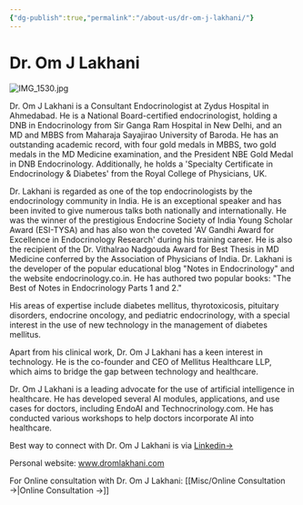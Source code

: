 ```yaml
---
{"dg-publish":true,"permalink":"/about-us/dr-om-j-lakhani/"}
---
```



<script data-goatcounter="https://endocrinologyindia.goatcounter.com/count" async src="//gc.zgo.at/count.js"></script>

# Dr. Om J Lakhani

![IMG_1530.jpg](/img/user/attachments/IMG_1530.jpg)

Dr. Om J Lakhani is a Consultant Endocrinologist at Zydus Hospital in Ahmedabad. He is a National Board-certified endocrinologist, holding a DNB in Endocrinology from Sir Ganga Ram Hospital in New Delhi, and an MD and MBBS from Maharaja Sayajirao University of Baroda. He has an outstanding academic record, with four gold medals in MBBS, two gold medals in the MD Medicine examination, and the President NBE Gold Medal in DNB Endocrinology. Additionally, he holds a 'Specialty Certificate in Endocrinology & Diabetes' from the Royal College of Physicians, UK.

Dr. Lakhani is regarded as one of the top endocrinologists by the endocrinology community in India. He is an exceptional speaker and has been invited to give numerous talks both nationally and internationally. He was the winner of the prestigious Endocrine Society of India Young Scholar Award (ESI-TYSA) and has also won the coveted 'AV Gandhi Award for Excellence in Endocrinology Research' during his training career. He is also the recipient of the Dr. Vithalrao Nadgouda Award for Best Thesis in MD Medicine conferred by the Association of Physicians of India. Dr. Lakhani is the developer of the popular educational blog "Notes in Endocrinology" and the website endocrinology.co.in. He has authored two popular books: "The Best of Notes in Endocrinology Parts 1 and 2."

His areas of expertise include diabetes mellitus, thyrotoxicosis, pituitary disorders, endocrine oncology, and pediatric endocrinology, with a special interest in the use of new technology in the management of diabetes mellitus.

Apart from his clinical work, Dr. Om J Lakhani has a keen interest in technology. He is the co-founder and CEO of Mellitus Healthcare LLP, which aims to bridge the gap between technology and healthcare.

Dr. Om J Lakhani is a leading advocate for the use of artificial intelligence in healthcare. He has developed several AI modules, applications, and use cases for doctors, including EndoAI and Technocrinology.com. He has conducted various workshops to help doctors incorporate AI into healthcare.

Best way to connect with Dr. Om J Lakhani is via  [Linkedin→ ](https://www.linkedin.com/in/dromlakhani/) 

Personal website: www.dromlakhani.com 

For Online consultation with Dr. Om J Lakhani: [[Misc/Online Consultation →\|Online Consultation →]]


